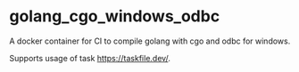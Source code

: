# golang_cgo_windows_odbc

A docker container for CI to compile golang with cgo and odbc for windows.

Supports usage of task https://taskfile.dev/.